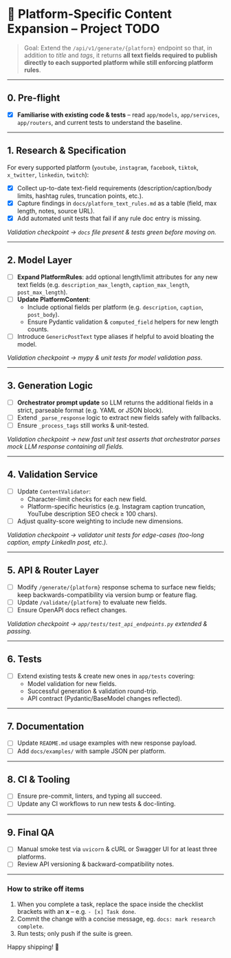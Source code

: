 # 🚧 Platform-Specific Content Expansion – Project TODO

> Goal: Extend the `/api/v1/generate/{platform}` endpoint so that, in addition to *title* and *tags*, it returns **all text fields required to publish directly to each supported platform while still enforcing platform rules**.

---

## 0. Pre-flight
- [x] **Familiarise with existing code & tests** – read `app/models`, `app/services`, `app/routers`, and current tests to understand the baseline.

---

## 1. Research & Specification  
For every supported platform (`youtube`, `instagram`, `facebook`, `tiktok`, `x_twitter`, `linkedin`, `twitch`):
- [x] Collect up-to-date text-field requirements (description/caption/body limits, hashtag rules, truncation points, etc.).
- [x] Capture findings in `docs/platform_text_rules.md` as a table (field, max length, notes, source URL).
- [x] Add automated unit tests that fail if any rule doc entry is missing.

*Validation checkpoint → `docs` file present & tests green before moving on.*

---

## 2. Model Layer  
- [ ] **Expand PlatformRules**: add optional length/limit attributes for any new text fields (e.g. `description_max_length`, `caption_max_length`, `post_max_length`).
- [ ] **Update PlatformContent**:
  - Include optional fields per platform (e.g. `description`, `caption`, `post_body`).
  - Ensure Pydantic validation & `computed_field` helpers for new length counts.
- [ ] Introduce `GenericPostText` type aliases if helpful to avoid bloating the model.

*Validation checkpoint → mypy & unit tests for model validation pass.*

---

## 3. Generation Logic  
- [ ] **Orchestrator prompt update** so LLM returns the additional fields in a strict, parseable format (e.g. YAML or JSON block).
- [ ] Extend `_parse_response` logic to extract new fields safely with fallbacks.
- [ ] Ensure `_process_tags` still works & unit-tested.

*Validation checkpoint → new fast unit test asserts that orchestrator parses mock LLM response containing all fields.*

---

## 4. Validation Service  
- [ ] Update `ContentValidator`:
  - Character-limit checks for each new field.
  - Platform-specific heuristics (e.g. Instagram caption truncation, YouTube description SEO check ≥ 100 chars).
- [ ] Adjust quality-score weighting to include new dimensions.

*Validation checkpoint → validator unit tests for edge-cases (too-long caption, empty LinkedIn post, etc.).*

---

## 5. API & Router Layer  
- [ ] Modify `/generate/{platform}` response schema to surface new fields; keep backwards-compatibility via version bump or feature flag.
- [ ] Update `/validate/{platform}` to evaluate new fields.
- [ ] Ensure OpenAPI docs reflect changes.

*Validation checkpoint → `app/tests/test_api_endpoints.py` extended & passing.*

---

## 6. Tests  
- [ ] Extend existing tests & create new ones in `app/tests` covering:
  - Model validation for new fields.
  - Successful generation & validation round-trip.
  - API contract (Pydantic/BaseModel changes reflected).

---

## 7. Documentation  
- [ ] Update `README.md` usage examples with new response payload.
- [ ] Add `docs/examples/` with sample JSON per platform.

---

## 8. CI & Tooling  
- [ ] Ensure pre-commit, linters, and typing all succeed.
- [ ] Update any CI workflows to run new tests & doc-linting.

---

## 9. Final QA  
- [ ] Manual smoke test via `uvicorn` & cURL or Swagger UI for at least three platforms.
- [ ] Review API versioning & backward-compatibility notes.

---

### How to strike off items
1. When you complete a task, replace the space inside the checklist brackets with an **x** – e.g. `- [x] Task done`.
2. Commit the change with a concise message, eg. `docs: mark research complete`.
3. Run tests; only push if the suite is green.

Happy shipping! 🚀 